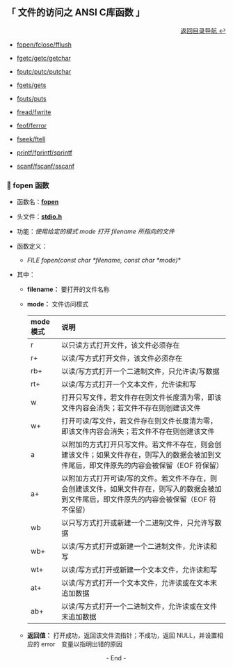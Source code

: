 ## 「 文件的访问之 ANSI C库函数 」

<div align="right">
    <a href="https://github.com/fmw666/Linux#-目录导航">返回目录导航 ↩</a>
</div>

+ [fopen/fclose/fflush]()

+ [fgetc/getc/getchar]()

+ [fputc/putc/putchar]()

+ [fgets/gets]()

+ [fputs/puts]()

+ [fread/fwrite]()

+ [feof/ferror]()

+ [fseek/ftell]()

+ [printf/fprintf/sprintf]()

+ [scanf/fscanf/sscanf]()

### 💬 fopen 函数

+ 函数名：**[fopen](#welcome)**

+ 头文件：**[stdio.h](#welcome)**

+ 功能：*使用给定的模式 mode 打开 filename 所指向的文件*

+ 函数定义：

    + **FILE* fopen(const char \*filename, const char \*mode)**

+ 其中：

    + **filename：** 要打开的文件名称

    + **mode：** 文件访问模式

        |mode 模式|说明|
        |:-------|:---|
        |r|以只读方式打开文件，该文件必须存在|
        |r+|以读/写方式打开文件，该文件必须存在|
        |rb+|以读/写方式打开一个二进制文件，只允许读/写数据|
        |rt+|以读/写方式打开一个文本文件，允许读和写|
        |w|打开只写文件，若文件存在则文件长度清为零，即该文件内容会消失；若文件不存在则创建该文件|
        |w+|打开可读/写文件，若文件存在则文件长度清为零，即该文件内容会消失；若文件不存在则创建该文件|
        |a|以附加的方式打开只写文件。若文件不存在，则会创建该文件；如果文件存在，则写入的数据会被加到文件尾后，即文件原先的内容会被保留（EOF 符保留）|
        |a+|以附加方式打开可读/写的文件。若文件不存在，则会创建该文件，如果文件存在，则写入的数据会被加到文件尾后，即文件原先的内容会被保留（EOF 符不保留）|
        |wb|以只写方式打开或新建一个二进制文件，只允许写数据|
        |wb+|以读/写方式打开或新建一个二进制文件，允许读和写|
        |wt+|以读/写方式打开或新建一个文本文件，允许读和写|
        |at+|以读/写方式打开一个文本文件，允许读或在文本末追加数据|
        |ab+|以读/写方式打开一个二进制文件，允许读或在文件末追加数据|

    + **返回值：** 打开成功，返回该文件流指针；不成功，返回 NULL，并设置相应的 error　变量以指明出错的原因

<div align="center">
    - End -
</div>